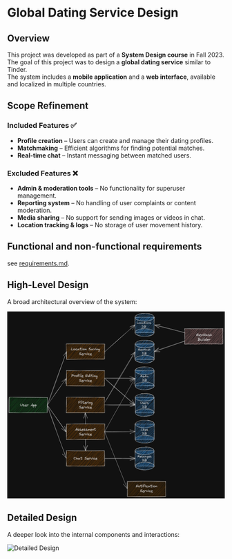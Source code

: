# Global Dating Service Design  

## Overview
This project was developed as part of a **System Design course** in Fall 2023.  
The goal of this project was to design a **global dating service** similar to Tinder.  
The system includes a **mobile application** and a **web interface**, available and localized in multiple countries.  

## Scope Refinement  

### Included Features ✅  
- **Profile creation** – Users can create and manage their dating profiles.  
- **Matchmaking** – Efficient algorithms for finding potential matches.  
- **Real-time chat** – Instant messaging between matched users.  

### Excluded Features ❌  
- **Admin & moderation tools** – No functionality for superuser management.  
- **Reporting system** – No handling of user complaints or content moderation.  
- **Media sharing** – No support for sending images or videos in chat.  
- **Location tracking & logs** – No storage of user movement history.  

## Functional and non-functional requirements
see [requirements.md](requirements.md).

## High-Level Design  
A broad architectural overview of the system:  

![High-Level Design](images/high_level_design.png)  

## Detailed Design  
A deeper look into the internal components and interactions:  

![Detailed Design](images/detailed_design.png)  
